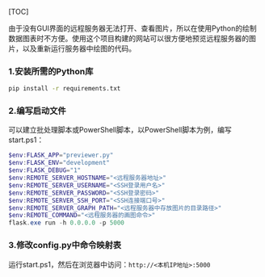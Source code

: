 [TOC]

由于没有GUI界面的远程服务器无法打开、查看图片，所以在使用Python的绘制数据图表时不方便。使用这个项目构建的网站可以很方便地预览远程服务器的图片，以及重新运行服务器中绘图的代码。

### 1.安装所需的Python库

```bash
pip install -r requirements.txt
```

### 2.编写启动文件

可以建立批处理脚本或PowerShell脚本，以PowerShell脚本为例，编写start.ps1：

```powershell
$env:FLASK_APP="previewer.py"
$env:FLASK_ENV="development"
$env:FLASK_DEBUG="1"
$env:REMOTE_SERVER_HOSTNAME="<远程服务器地址>"
$env:REMOTE_SERVER_USERNAME="<SSH登录用户名>"
$env:REMOTE_SERVER_PASSWORD="<SSH登录密码>"
$env:REMOTE_SERVER_SSH_PORT="<SSH连接端口号>"
$env:REMOTE_SERVER_GRAPH_PATH="<远程服务器中存放图片的目录路径>"
$env:REMOTE_COMMAND="<远程服务器的画图命令>"
flask.exe run -h 0.0.0.0 -p 5000
```

### 3.修改config.py中命令映射表
运行start.ps1，然后在浏览器中访问：`http://<本机IP地址>:5000`
